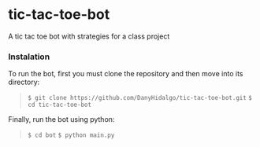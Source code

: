 # tic-tac-toe-bot
A tic tac toe bot with strategies for a class project

### Instalation 
To run the bot, first you must clone the repository and then move into its directory:

> `$ git clone https://github.com/DanyHidalgo/tic-tac-toe-bot.git`
> `$ cd tic-tac-toe-bot`

Finally, run the bot using python:

> `$ cd bot`
> `$ python main.py`